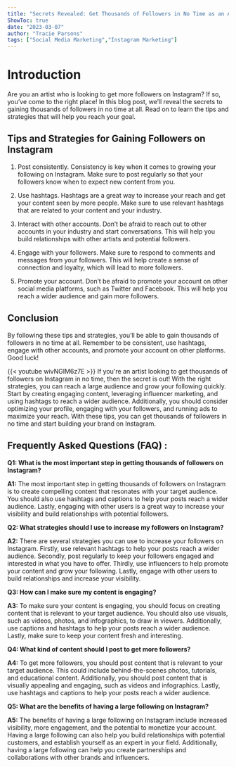 ```yaml
---
title: "Secrets Revealed: Get Thousands of Followers in No Time as an Artist on Instagram!"
ShowToc: true 
date: "2023-03-07"
author: "Tracie Parsons" 
tags: ["Social Media Marketing","Instagram Marketing"]
---
```

# Introduction

Are you an artist who is looking to get more followers on Instagram? If so, you’ve come to the right place! In this blog post, we’ll reveal the secrets to gaining thousands of followers in no time at all. Read on to learn the tips and strategies that will help you reach your goal.

## Tips and Strategies for Gaining Followers on Instagram

1. Post consistently. Consistency is key when it comes to growing your following on Instagram. Make sure to post regularly so that your followers know when to expect new content from you.

2. Use hashtags. Hashtags are a great way to increase your reach and get your content seen by more people. Make sure to use relevant hashtags that are related to your content and your industry. 

3. Interact with other accounts. Don’t be afraid to reach out to other accounts in your industry and start conversations. This will help you build relationships with other artists and potential followers.

4. Engage with your followers. Make sure to respond to comments and messages from your followers. This will help create a sense of connection and loyalty, which will lead to more followers.

5. Promote your account. Don’t be afraid to promote your account on other social media platforms, such as Twitter and Facebook. This will help you reach a wider audience and gain more followers.

## Conclusion

By following these tips and strategies, you’ll be able to gain thousands of followers in no time at all. Remember to be consistent, use hashtags, engage with other accounts, and promote your account on other platforms. Good luck!

{{< youtube wivNGIM6z7E >}} 
If you're an artist looking to get thousands of followers on Instagram in no time, then the secret is out! With the right strategies, you can reach a large audience and grow your following quickly. Start by creating engaging content, leveraging influencer marketing, and using hashtags to reach a wider audience. Additionally, you should consider optimizing your profile, engaging with your followers, and running ads to maximize your reach. With these tips, you can get thousands of followers in no time and start building your brand on Instagram.

## Frequently Asked Questions (FAQ) :
**Q1: What is the most important step in getting thousands of followers on Instagram?**

**A1:** The most important step in getting thousands of followers on Instagram is to create compelling content that resonates with your target audience. You should also use hashtags and captions to help your posts reach a wider audience. Lastly, engaging with other users is a great way to increase your visibility and build relationships with potential followers. 

**Q2: What strategies should I use to increase my followers on Instagram?**

**A2:** There are several strategies you can use to increase your followers on Instagram. Firstly, use relevant hashtags to help your posts reach a wider audience. Secondly, post regularly to keep your followers engaged and interested in what you have to offer. Thirdly, use influencers to help promote your content and grow your following. Lastly, engage with other users to build relationships and increase your visibility.

**Q3: How can I make sure my content is engaging?**

**A3:** To make sure your content is engaging, you should focus on creating content that is relevant to your target audience. You should also use visuals, such as videos, photos, and infographics, to draw in viewers. Additionally, use captions and hashtags to help your posts reach a wider audience. Lastly, make sure to keep your content fresh and interesting.

**Q4: What kind of content should I post to get more followers?**

**A4:** To get more followers, you should post content that is relevant to your target audience. This could include behind-the-scenes photos, tutorials, and educational content. Additionally, you should post content that is visually appealing and engaging, such as videos and infographics. Lastly, use hashtags and captions to help your posts reach a wider audience.

**Q5: What are the benefits of having a large following on Instagram?**

**A5:** The benefits of having a large following on Instagram include increased visibility, more engagement, and the potential to monetize your account. Having a large following can also help you build relationships with potential customers, and establish yourself as an expert in your field. Additionally, having a large following can help you create partnerships and collaborations with other brands and influencers.


